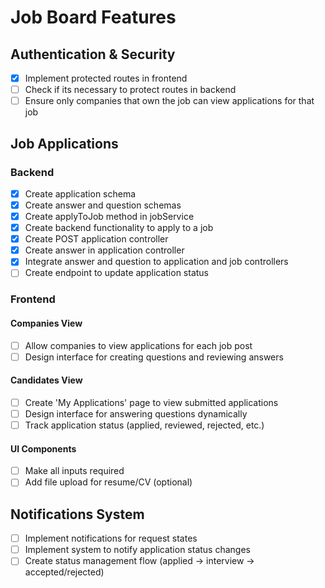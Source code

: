 # Job Board Features

## Authentication & Security
- [x] Implement protected routes in frontend
- [ ] Check if its necessary to protect routes in backend
- [ ] Ensure only companies that own the job can view applications for that job

## Job Applications
### Backend
- [x] Create application schema
- [x] Create answer and question schemas
- [x] Create applyToJob method in jobService
- [x] Create backend functionality to apply to a job
- [x] Create POST application controller
- [x] Create answer in application controller
- [x] Integrate answer and question to application and job controllers
- [ ] Create endpoint to update application status

### Frontend
#### Companies View
- [ ] Allow companies to view applications for each job post
- [ ] Design interface for creating questions and reviewing answers

#### Candidates View
- [ ] Create 'My Applications' page to view submitted applications
- [ ] Design interface for answering questions dynamically
- [ ] Track application status (applied, reviewed, rejected, etc.)

#### UI Components
- [ ] Make all inputs required
- [ ] Add file upload for resume/CV (optional)

## Notifications System
- [ ] Implement notifications for request states
- [ ] Implement system to notify application status changes
- [ ] Create status management flow (applied → interview → accepted/rejected)
